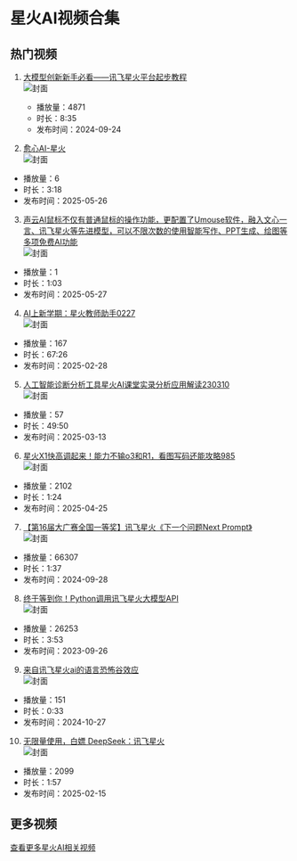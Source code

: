 # 星火AI视频合集

## 热门视频

1. [大模型创新新手必看——讯飞星火平台起步教程](https://www.bilibili.com/video/av113190222438392)  
   ![封面](images/0f7793dc6c364b1248054be3b6135bfbad8c085b.jpg)  
   - 播放量：4871  
   - 时长：8:35  
   - 发布时间：2024-09-24

 2. [愈心AI-星火](https://www.bilibili.com/video/av114572463705608)  
   ![封面](images/53818a938697f5a25526497184211594469fb4a6.jpg)  
   - 播放量：6  
   - 时长：3:18  
   - 发布时间：2025-05-26

 3. [声云AI鼠标不仅有普通鼠标的操作功能，更配置了Umouse软件，融入文心一言、讯飞星火等先进模型，可以不限次数的使用智能写作、PPT生成、绘图等多项免费AI功能](https://www.bilibili.com/video/av114578537058873)  
   ![封面](images/6ba81b396da57132477819ce3b876fdd4be1e8bc.jpg)  
   - 播放量：1  
   - 时长：1:03  
   - 发布时间：2025-05-27

 4. [AI上新学期：星火教师助手0227](https://www.bilibili.com/video/av114076478865412)  
   ![封面](images/aa852d2dcc54623c16f0ae990424e77475b7e569.jpg)  
   - 播放量：167  
   - 时长：67:26  
   - 发布时间：2025-02-28

 5. [人工智能诊断分析工具星火AI课堂实录分析应用解读230310](https://www.bilibili.com/video/av114155566662807)  
   ![封面](images/2daba7daf6f179b17e4d175c7067e55c52033c42.jpg)  
   - 播放量：57  
   - 时长：49:50  
   - 发布时间：2025-03-13

 6. [星火X1快高调起来！能力不输o3和R1，看图写码还能攻略985](https://www.bilibili.com/video/av114397477404901)  
   ![封面](images/1ad120e808589003fdf83d852d43b1a08a2ed140.jpg)  
   - 播放量：2102  
   - 时长：1:24  
   - 发布时间：2025-04-25

 7. [【第16届大广赛全国一等奖】讯飞星火《下一个问题Next Prompt》](https://www.bilibili.com/video/av113210388644917)  
   ![封面](images/85541b4c50362120936b2f5bef995b96f9824a6d.jpg)  
   - 播放量：66307  
   - 时长：1:37  
   - 发布时间：2024-09-28

 8. [终于等到你！Python调用讯飞星火大模型API](https://www.bilibili.com/video/av318986801)  
   ![封面](images/9e567f9a43157722e246394f336ae6c5dd02c1a9.jpg)  
   - 播放量：26253  
   - 时长：3:53  
   - 发布时间：2023-09-26

 9. [来自讯飞星火ai的语言恐怖谷效应](https://www.bilibili.com/video/av113378613859940)  
   ![封面](images/2cf40097ca17d2328086f9b0c2e15686401a3ba4.jpg)  
   - 播放量：151  
   - 时长：0:33  
   - 发布时间：2024-10-27

 10. [无限量使用，白嫖 DeepSeek：讯飞星火](https://www.bilibili.com/video/av114003984518855)  
   ![封面](images/c4b9a181d97475693cb50dcaf6510167658a541f.jpg)  
   - 播放量：2099  
   - 时长：1:57  
   - 发布时间：2025-02-15

## 更多视频

[查看更多星火AI相关视频](https://search.bilibili.com/all?keyword=星火AI)